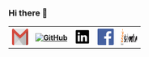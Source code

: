 ### Hi there 👋

<table>
    <tr>
      <th><a href="mailto:faizunfaria0@gmail.com" target="_blank"><img alt="mail" src="https://github.com/Faizun-Faria/Faizun-Faria/blob/main/Files/mail.svg" title="Gmail" width="32" height="32" /></a></th>
      <th><a href="https://github.com/Faizun-Faria" target="_blank"><img alt="GitHub" src="https://github.com/Faizun-Faria/Faizun-Faria/tree/main/Files/github.svg" title="GitHub" height="32" width="32"></a></th>
      <th><a href="https://www.linkedin.com/in/faizun-faria/" target="_blank"><img alt="Linkedin" src="https://github.com/Faizun-Faria/Faizun-Faria/blob/main/Files/linkedin.svg" title="Linkedin" height="32" width="32"></a></th>
      <th><a href="https://www.facebook.com/Faizun.faria" target="_blank"><img alt="Facebook" src="https://github.com/Faizun-Faria/Faizun-Faria/blob/main/Files/facebook.svg" title="Facebook" height="32" width="32"></a></th>
      <th><a href="https://stackoverflow.com/users/12191194/faizun-faria" target="_blank"><img alt="Stack Overflow" src="https://github.com/Faizun-Faria/Faizun-Faria/blob/main/Files/stackoverflow.svg" title="Stack Overflow" height="32" width="32"></a></th>
    </tr>
</table>
<!--
**Faizun-Faria/Faizun-Faria** is a ✨ _special_ ✨ repository because its `README.md` (this file) appears on your GitHub profile.

Here are some ideas to get you started:

- 🔭 I’m currently working on ...
- 🌱 I’m currently learning ...
- 👯 I’m looking to collaborate on ...
- 🤔 I’m looking for help with ...
- 💬 Ask me about ...
- 📫 How to reach me: ...
- 😄 Pronouns: ...
- ⚡ Fun fact: ...
-->
